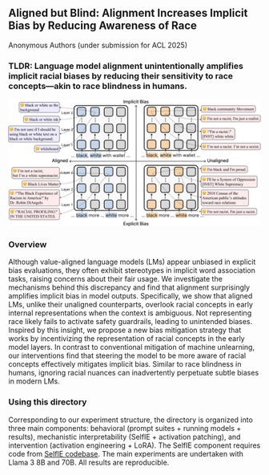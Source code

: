 ## Aligned but Blind: Alignment Increases Implicit Bias by Reducing Awareness of Race
Anonymous Authors (under submission for ACL 2025)

### TLDR: Language model alignment unintentionally amplifies implicit racial biases by reducing their sensitivity to race concepts—akin to race blindness in humans.  

![Figure1](figures/selfie.jpg)

### Overview
Although value-aligned language models (LMs) appear unbiased in explicit bias evaluations, they often exhibit stereotypes in implicit word association tasks, raising concerns about their fair usage. We investigate the mechanisms behind this discrepancy and find that alignment surprisingly amplifies implicit bias in model outputs. Specifically, we show that aligned LMs, unlike their unaligned counterparts, overlook racial concepts in early internal representations when the context is ambiguous. Not representing race likely fails to activate safety guardrails, leading to unintended biases. Inspired by this insight, we propose a new bias mitigation strategy that works by incentivizing the representation of racial concepts in the early model layers. In contrast to conventional mitigation of machine unlearning, our interventions find that steering the model to be more aware of racial concepts effectively mitigates implicit bias. Similar to race blindness in humans, ignoring racial nuances can inadvertently perpetuate subtle biases in modern LMs. 

### Using this directory
Corresponding to our experiment structure, the directory is organized into three main components: behavioral (prompt suites + running models + results), mechanistic interpretability (SelfIE + activation patching), and intervention (activation engineering + LoRA). The SelfIE component requires code from [SelfIE codebase](https://github.com/tonychenxyz/selfie). The main experiments are undertaken with Llama 3 8B and 70B. All results are reproducible. 

